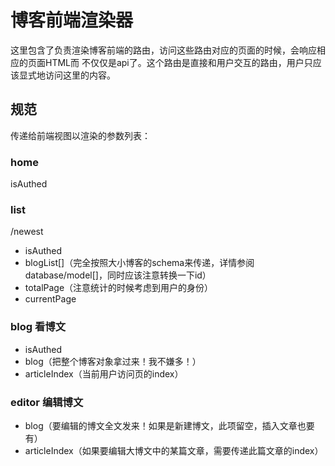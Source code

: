# 博客前端渲染器
这里包含了负责渲染博客前端的路由，访问这些路由对应的页面的时候，会响应相应的页面HTML而
不仅仅是api了。这个路由是直接和用户交互的路由，用户只应该显式地访问这里的内容。

## 规范
传递给前端视图以渲染的参数列表：

### home
isAuthed

### list
/newest
- isAuthed
- blogList[]（完全按照大小博客的schema来传递，详情参阅database/model[]，同时应该注意转换一下id）
- totalPage（注意统计的时候考虑到用户的身份）
- currentPage

### blog 看博文
- isAuthed
- blog（把整个博客对象拿过来！我不嫌多！）
- articleIndex（当前用户访问页的index）

### editor 编辑博文
- blog（要编辑的博文全文发来！如果是新建博文，此项留空，插入文章也要有）
- articleIndex（如果要编辑大博文中的某篇文章，需要传递此篇文章的index）
